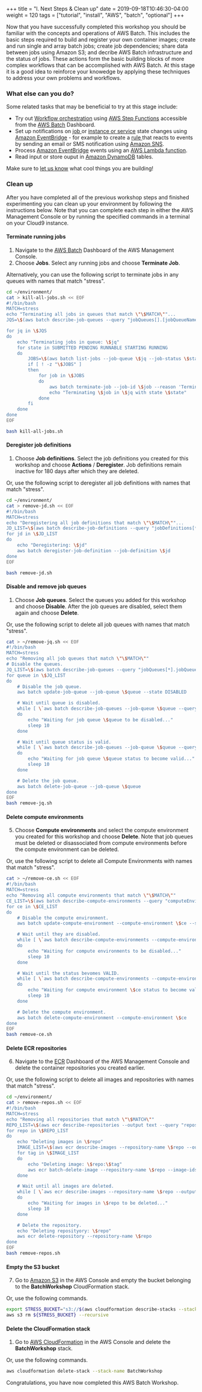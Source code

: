 +++
title = "l. Next Steps & Clean up"
date = 2019-09-18T10:46:30-04:00
weight = 120
tags = ["tutorial", "install", "AWS", "batch", "optional"]
+++

Now that you have successfully completed this workshop you should be familiar with the concepts and operations of AWS Batch. This includes the basic steps required to build and register your own container images; create and run single and array batch jobs; create job dependencies; share data between jobs using Amazon S3; and decribe AWS Batch infrastructure and the status of jobs. These actions form the basic building blocks of more complex workflows that can be accomplished with AWS Batch. At this stage it is a good idea to reinforce your knowedge by applying these techniques to address your own problems and workflows.


### What else can you do?

Some related tasks that may be beneficial to try at this stage include:

- Try out [Workflow orchestration](https://console.aws.amazon.com/batch/home#stepfunctions) using [AWS Step Functions](https://aws.amazon.com/step-functions/) accessible from the [AWS Batch](https://console.aws.amazon.com/batch) Dashboard.
- Set up notifications on [job ](https://docs.aws.amazon.com/batch/latest/userguide/batch_cwe_events.html) or [instance or service](https://docs.aws.amazon.com/eventbridge/latest/userguide/eb-service-event.html) state changes using [Amazon EventBridge](https://docs.aws.amazon.com/eventbridge/) - for example to create a [rule ](https://docs.aws.amazon.com/eventbridge/latest/userguide/eb-create-rule.html) that reacts to events by sending an email or SMS notification using [Amazon SNS](https://docs.aws.amazon.com/AmazonCloudWatch/latest/monitoring/US_SetupSNS.html).
- Process  [Amazon EventBridge](https://docs.aws.amazon.com/eventbridge/) events using an [AWS Lambda function](https://docs.aws.amazon.com/eventbridge/latest/userguide/eb-run-lambda-schedule.html).
- Read input or store ouput in  [Amazon DynamoDB](https://aws.amazon.com/dynamodb/) tables.

Make sure to [let us know](aws-hpc-workshop@amazon.com) what cool things you are building!

### Clean up

After you have completed all of the previous workshop steps and finished experimenting you can clean up your environment by following the instructions below. Note that you can complete each step in either the AWS Management Console or by running the specified commands in a terminal on your Cloud9 instance.

#### Terminate running jobs

1. Navigate to the [AWS Batch](https://console.aws.amazon.com/batch) Dashboard of the AWS Management Console.
2. Choose **Jobs**. Select any running jobs and choose **Terminate Job**. 

Alternatively, you can use the following script to terminate jobs in any queues with names that match "stress".
```bash
cd ~/environment/
cat > kill-all-jobs.sh << EOF
#!/bin/bash
MATCH=stress
echo "Terminating all jobs in queues that match \"\$MATCH\""...
JQS=\$(aws batch describe-job-queues --query "jobQueues[].[jobQueueName]" --output text | grep \$MATCH)

for jq in \$JQS
do
    echo "Terminating jobs in queue: \$jq"
    for state in SUBMITTED PENDING RUNNABLE STARTING RUNNING
    do
        JOBS=\$(aws batch list-jobs --job-queue \$jq --job-status \$state --query "jobSummaryList[].[jobId]" --output text)
        if [ ! -z "\$JOBS" ]
        then
            for job in \$JOBS
            do
                aws batch terminate-job --job-id \$job --reason 'Terminating job'
                echo "Terminating \$job in \$jq with state \$state"
            done
        fi
    done
done
EOF

bash kill-all-jobs.sh
```
#### Deregister job definitions
1. Choose **Job definitions**. Select the job definitions you created for this workshop and choose **Actions** / **Deregister**. Job definitions remain inactive for 180 days after which they are deleted.

Or, use the following script to deregister all job definitions with names that match "stress".
```bash
cd ~/environment/
cat > remove-jd.sh << EOF
#!/bin/bash
MATCH=stress
echo "Deregistering all job definitions that match \"\$MATCH\""...
JD_LIST=\$(aws batch describe-job-definitions --query "jobDefinitions[*].[jobDefinitionArn]" | jq -r ".[]" | grep arn | cut -f2 -d\" | grep \$MATCH)
for jd in \$JD_LIST
do
    echo "Deregistering: \$jd"
    aws batch deregister-job-definition --job-definition \$jd
done
EOF

bash remove-jd.sh
```
#### Disable and remove job queues
1. Choose **Job queues**. Select the queues you added for this workshop and choose **Disable**. After the job queues are disabled, select them again and choose **Delete**. 

Or, use the following script to delete all job queues with names that match "stress".
```bash
cat > ~/remove-jq.sh << EOF
#!/bin/bash
MATCH=stress
echo "Removing all job queues that match \"\$MATCH\""
# Disable the queues.
JQ_LIST=\$(aws batch describe-job-queues --query "jobQueues[*].jobQueueArn" | jq -r ".[]" | grep \$MATCH)
for queue in \$JQ_LIST
do
    # Disable the job queue.
    aws batch update-job-queue --job-queue \$queue --state DISABLED

    # Wait until queue is disabled.
    while [ \`aws batch describe-job-queues --job-queue \$queue --query "jobQueues[*].state" | jq -r ".[]" | grep DISABLED | wc -l\` -ne 1 ]
    do
        echo "Waiting for job queue \$queue to be disabled..."
        sleep 10
    done

    # Wait until queue status is valid.
    while [ \`aws batch describe-job-queues --job-queue \$queue --query "jobQueues[*].status" | jq -r ".[]" | grep VALID | wc -l\` -ne 1 ]
    do
        echo "Waiting for job queue \$queue status to become valid..."
        sleep 10
    done

    # Delete the job queue.
    aws batch delete-job-queue --job-queue \$queue
done
EOF
bash remove-jq.sh
```
#### Delete compute environments
5. Choose **Compute environments** and select the compute environment you created for this workshop and choose **Delete**. Note that job queues must be deleted or disassociated from compute environments before the compute environment can be deleted. 

Or, use the following script to delete all Compute Environments with names that match "stress".
```bash
cat > ~/remove-ce.sh << EOF
#!/bin/bash
MATCH=stress
echo "Removing all compute environments that match \"\$MATCH\""
CE_LIST=\$(aws batch describe-compute-environments --query "computeEnvironments[*].computeEnvironmentArn" | jq -r ".[]" | grep \$MATCH)
for ce in \$CE_LIST
do
    # Disable the compute environment.
    aws batch update-compute-environment --compute-environment \$ce --state DISABLED

    # Wait until they are disabled.
    while [ \`aws batch describe-compute-environments --compute-environment \$ce --query "computeEnvironments[*].state" | jq -r ".[]" | grep DISABLED | wc -l\` -ne 1 ]
    do
        echo "Waiting for compute environments to be disabled..."
        sleep 10
    done

    # Wait until the status bevomes VALID.
    while [ \`aws batch describe-compute-environments --compute-environment \$ce --query "computeEnvironments[*].status" | jq -r ".[]" | grep VALID | wc -l\` -ne 1 ]
    do
        echo "Waiting for compute environment \$ce status to become valid..."
        sleep 10
    done

    # Delete the compute environment. 
    aws batch delete-compute-environment --compute-environment \$ce 
done
EOF
bash remove-ce.sh
```
#### Delete ECR repositories
6. Navigate to the [ECR](https://console.aws.amazon.com/ecr/repositories) Dashboard of the AWS Management Console and delete the container repositories you created earlier. 

Or, use the following script to delete all images and repositories with names that match "stress".
```bash
cd ~/environment/
cat > remove-repos.sh << EOF
#!/bin/bash
MATCH=stress
echo "Removing all repositories that match \"\$MATCH\""
REPO_LIST=\$(aws ecr describe-repositories --output text --query "repositories[].[repositoryName]" | grep \$MATCH)
for repo in \$REPO_LIST
do
    echo "Deleting images in \$repo"
    IMAGE_LIST=\$(aws ecr describe-images --repository-name \$repo --output text --query "imageDetails[].[imageTags]")
    for tag in \$IMAGE_LIST
    do
        echo "Deleting image: \$repo:\$tag"
        aws ecr batch-delete-image --repository-name \$repo --image-ids imageTag=\$tag
    done

    # Wait until all images are deleted.
    while [ \`aws ecr describe-images --repository-name \$repo --output text --query "imageDetails[].[imageTags]" | wc -l\` -gt 0 ]
    do
        echo "Waiting for images in \$repo to be deleted..."
        sleep 10
    done

    # Delete the repository.
    echo "Deleting reposityory: \$repo"
    aws ecr delete-repository --repository-name \$repo
done
EOF
bash remove-repos.sh
```
#### Empty the S3 bucket
7. Go to [Amazon S3](https://console.aws.amazon.com/s3/) in the AWS Console and empty the bucket belonging to the **BatchWorkshop** CloudFormation stack. 

Or, use the following commands.
```bash
export STRESS_BUCKET="s3://$(aws cloudformation describe-stacks --stack-name $STACK_NAME --output text --query 'Stacks[0].Outputs[?OutputKey == `Bucket`].OutputValue')"
aws s3 rm ${STRESS_BUCKET} --recursive
```
#### Delete the CloudFormation stack
1. Go to [AWS CloudFormation](https://console.aws.amazon.com/cloudformation/) in the AWS Console and delete the **BatchWorkshop** stack. 

Or, use the following commands.
```bash
aws cloudformation delete-stack --stack-name BatchWorkshop
```

Congratulations, you have now completed this AWS Batch Workshop. 
